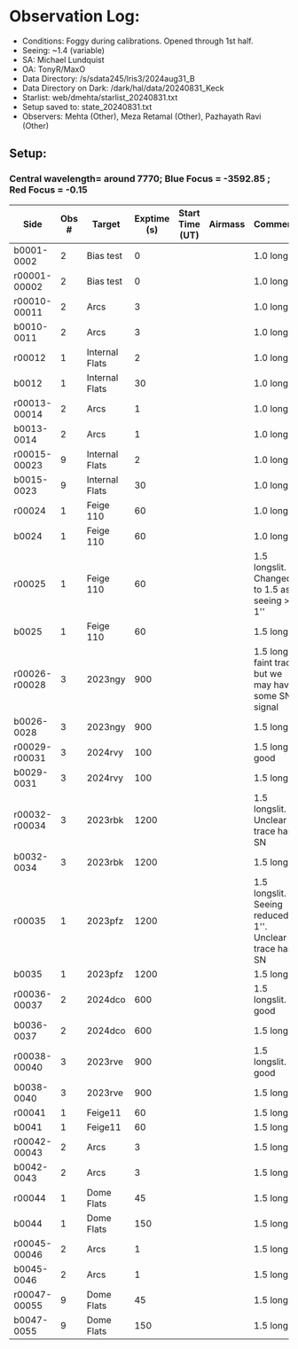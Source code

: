# Observation Log:

* Conditions: Foggy during calibrations. Opened through 1st half. 
* Seeing: ~1.4 (variable) 
* SA: Michael Lundquist
* OA: TonyR/MaxO
* Data Directory: /s/sdata245/lris3/2024aug31_B
* Data Directory on Dark: /dark/hal/data/20240831_Keck
* Starlist: web/dmehta/starlist_20240831.txt
* Setup saved to: state_20240831.txt
* Observers: Mehta (Other), Meza Retamal (Other), Pazhayath Ravi (Other)

## Setup: 
    
### Central wavelength= around 7770; Blue Focus = -3592.85 ; Red Focus = -0.15

| Side | Obs #     | Target    | Exptime (s) | Start Time (UT) | Airmass | Comments                                                   |
|------|-----------|-----------|-------------|-----------------|---------|------------------------------------------------------------|
|b0001-0002|2|Bias test        |0| ||1.0 longslit|
|r00001-00002|2|Bias test        |0| ||1.0 longslit|
|r00010-00011|2|Arcs        |3| ||1.0 longslit|
|b0010-0011|2|Arcs        |3| ||1.0 longslit|
|r00012|1|Internal Flats        |2| ||1.0 longslit|
|b0012|1|Internal Flats        |30| ||1.0 longslit|
|r00013-00014|2|Arcs        |1| ||1.0 longslit|
|b0013-0014|2|Arcs        |1| ||1.0 longslit|
|r00015-00023|9|Internal Flats        |2| ||1.0 longslit|
|b0015-0023|9|Internal Flats        |30| ||1.0 longslit|
|r00024|1|Feige 110         |60| ||1.0 longslit|
|b0024|1|Feige 110        |60| ||1.0 longslit|
|r00025|1|Feige 110         |60| ||1.5 longslit. Changed to 1.5 as seeing > 1''|
|b0025|1|Feige 110        |60| ||1.5 longslit|
|r00026-r00028|3|2023ngy        |900| ||1.5 longslit faint trace but we may have some SN signal|
|b0026-0028|3|2023ngy        |900| ||1.5 longslit|
|r00029-r00031|3|2024rvy        |100| ||1.5 longslit good|
|b0029-0031|3|2024rvy        |100| ||1.5 longslit|
|r00032-r00034|3|2023rbk        |1200| ||1.5 longslit. Unclear if trace has SN|
|b0032-0034|3|2023rbk     |1200| ||1.5 longslit|
|r00035|1|2023pfz       |1200| ||1.5 longslit. Seeing reduced to 1''. Unclear if trace has SN|
|b0035|1|2023pfz     |1200| ||1.5 longslit|
|r00036-00037|2|2024dco       |600| ||1.5 longslit. good|
|b0036-0037|2|2024dco     |600| ||1.5 longslit|
|r00038-00040|3|2023rve       |900| ||1.5 longslit. good|
|b0038-0040|3|2023rve     |900| ||1.5 longslit|
|r00041|1|Feige11       |60| ||1.5 longslit|
|b0041|1|Feige11     |60| ||1.5 longslit|
|r00042-00043|2|Arcs        |3| ||1.5 longslit|
|b0042-0043|2|Arcs        |3| ||1.5 longslit|
|r00044|1| Dome Flats        |45| ||1.5 longslit|
|b0044|1| Dome Flats        |150| ||1.5 longslit|
|r00045-00046|2|Arcs        |1| ||1.5 longslit|
|b0045-0046|2|Arcs        |1| ||1.5 longslit|
|r00047-00055|9|Dome Flats        |45| ||1.5 longslit|
|b0047-0055|9|Dome Flats        |150| ||1.5 longslit|
